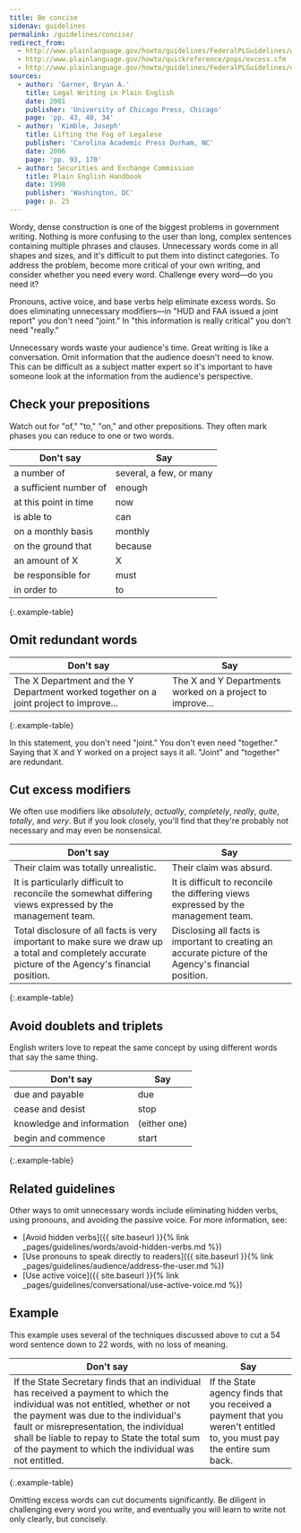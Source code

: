 ```yaml
---
title: Be concise
sidenav: guidelines
permalink: /guidelines/concise/
redirect_from:
  - http://www.plainlanguage.gov/howto/guidelines/FederalPLGuidelines/writeOmitUnnecc.cfm
  - http://www.plainlanguage.gov/howto/quickreference/pops/excess.cfm
  - http://www.plainlanguage.gov/howto/guidelines/FederalPLGuidelines/otherWords.cfm
sources:
  - author: 'Garner, Bryan A.'
    title: Legal Writing in Plain English
    date: 2001
    publisher: 'University of Chicago Press, Chicago'
    page: 'pp. 43, 40, 34'
  - author: 'Kimble, Joseph'
    title: Lifting the Fog of Legalese
    publisher: 'Carolina Academic Press Durham, NC'
    date: 2006
    page: 'pp. 93, 170'
  - author: Securities and Exchange Commission
    title: Plain English Handbook
    date: 1998
    publisher: 'Washington, DC'
    page: p. 25
---
```


Wordy, dense construction is one of the biggest problems in government writing. Nothing is more confusing to the user than long, complex sentences containing multiple phrases and clauses. Unnecessary words come in all shapes and sizes, and it's difficult to put them into distinct categories. To address the problem, become more critical of your own writing, and consider whether you need every word. Challenge every word—do you need it?

Pronouns, active voice, and base verbs help eliminate excess words. So does eliminating unnecessary modifiers—in "HUD and FAA issued a joint report" you don't need "joint." In "this information is really critical" you don't need "really."

Unnecessary words waste your audience's time. Great writing is like a conversation. Omit information that the audience doesn't need to know. This can be difficult as a subject matter expert so it's important to have someone look at the information from the audience's perspective.

## Check your prepositions

Watch out for "of," "to," "on," and other prepositions. They often mark phases you can reduce to one or two words.

Don't say | Say
--------- | ---
a number of | several, a few, or many
a sufficient number of | enough
at this point in time | now
is able to | can
on a monthly basis | monthly
on the ground that | because
an amount of X | X
be responsible for | must
in order to | to
{:.example-table}

## Omit redundant words

Don't say | Say
--- | ---
The X Department and the Y Department worked together on a joint project to improve... | The X and Y Departments worked on a project to improve...
{:.example-table}

In this statement, you don't need "joint." You don't even need "together." Saying that X and Y worked on a project says it all. "Joint" and "together" are redundant.

## Cut excess modifiers

We often use modifiers like _absolutely_, _actually_, _completely_, _really_, _quite_, _totally_, and _very_. But if you look closely, you'll find that they're probably not necessary and may even be nonsensical.

Don't say | Say
--- | ---
Their claim was totally unrealistic. | Their claim was absurd.
It is particularly difficult to reconcile the somewhat differing views expressed by the management team. | It is difficult to reconcile the differing views expressed by the management team.
Total disclosure of all facts is very important to make sure we draw up a total and completely accurate picture of the Agency's financial position. | Disclosing all facts is important to creating an accurate picture of the Agency's financial position.
{:.example-table}

## Avoid doublets and triplets

English writers love to repeat the same concept by using different words that say the same thing.

Don't say | Say
--- | ---
due and payable | due
cease and desist | stop
knowledge and information | (either one)
begin and commence | start
{:.example-table}

## Related guidelines

Other ways to omit unnecessary words include eliminating hidden verbs, using pronouns, and avoiding the passive voice. For more information, see:

- [Avoid hidden verbs]({{ site.baseurl }}{% link _pages/guidelines/words/avoid-hidden-verbs.md %})
- [Use pronouns to speak directly to readers]({{ site.baseurl }}{% link _pages/guidelines/audience/address-the-user.md %})
- [Use active voice]({{ site.baseurl }}{% link _pages/guidelines/conversational/use-active-voice.md %})

## Example

This example uses several of the techniques discussed above to cut a 54 word sentence down to 22 words, with no loss of meaning.

Don't say | Say
--- | ---
If the State Secretary finds that an individual has received a payment to which the individual was not entitled, whether or not the payment was due to the individual's fault or misrepresentation, the individual shall be liable to repay to State the total sum of the payment to which the individual was not entitled. | If the State agency finds that you received a payment that you weren't entitled to, you must pay the entire sum back.
{:.example-table}

Omitting excess words can cut documents significantly. Be diligent in challenging every word you write, and eventually you will learn to write not only clearly, but concisely.
